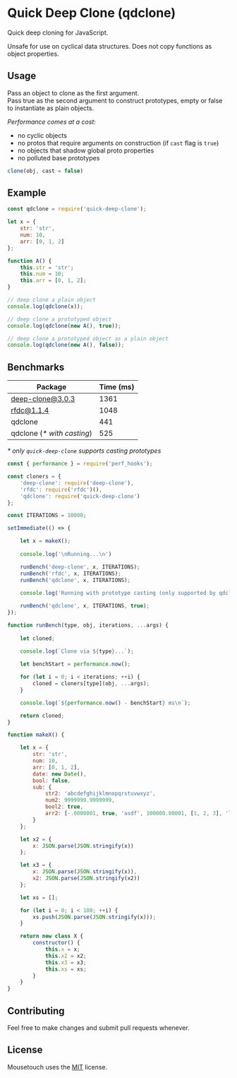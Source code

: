 # Quick Deep Clone (qdclone)

Quick deep cloning for JavaScript.  

Unsafe for use on cyclical data structures. Does not copy functions as object properties.

## Usage

Pass an object to clone as the first argument.  
Pass true as the second argument to construct prototypes, empty or false to instantiate as plain objects.

*Performance comes at a cost:*
- no cyclic objects
- no protos that require arguments on construction (if `cast` flag is `true`)
- no objects that shadow global proto properties
- no polluted base prototypes

```js
clone(obj, cast = false)
```

## Example

```js
const qdclone = require('quick-deep-clone');

let x = {
	str: 'str',
	num: 10,
	arr: [0, 1, 2]
};

function A() {
	this.str = 'str';
	this.num = 10;
	this.arr = [0, 1, 2];
}

// deep clone a plain object
console.log(qdclone(x));

// deep clone a prototyped object
console.log(qdclone(new A(), true));

// deep clone a prototyped object as a plain object
console.log(qdclone(new A(), false));
```

## Benchmarks

Package | Time (ms)
-|-
deep-clone@3.0.3 | 1361
rfdc@1.1.4 | 1048
qdclone | 441
qdclone (*\* with casting*) | 525

*\* only `quick-deep-clone` supports casting prototypes*

```js
const { performance } = require('perf_hooks');

const cloners = {
	'deep-clone': require('deep-clone'),
	'rfdc': require('rfdc')(),
	'qdclone': require('quick-deep-clone')
};

const ITERATIONS = 10000;

setImmediate(() => {

	let x = makeX();
	
	console.log('\nRunning...\n')

	runBench('deep-clone', x, ITERATIONS);
	runBench('rfdc', x, ITERATIONS);
	runBench('qdclone', x, ITERATIONS);
	
	console.log('Running with prototype casting (only supported by qdclone)...\n');

	runBench('qdclone', x, ITERATIONS, true);
});

function runBench(type, obj, iterations, ...args) {
	
	let cloned;

	console.log(`Clone via ${type}...`);
	
	let benchStart = performance.now();

	for (let i = 0; i < iterations; ++i) {
		cloned = cloners[type](obj, ...args);
	}

	console.log(`${performance.now() - benchStart} ms\n`);

	return cloned;
}

function makeX() {

	let x = {
		str: 'str',
		num: 10,
		arr: [0, 1, 2],
		date: new Date(),
		bool: false,
		sub: {
			str2: 'abcdefghijklmnopqrstuvwxyz',
			num2: 9999999.9999999,
			bool2: true,
			arr2: [-.0000001, true, 'asdf', 100000.00001, [1, 2, 3], 'loooooooooooong']
		}
	};

	let x2 = {
		x: JSON.parse(JSON.stringify(x))
	};

	let x3 = {
		x: JSON.parse(JSON.stringify(x)),
		x2: JSON.parse(JSON.stringify(x2))
	};

	let xs = [];

	for (let i = 0; i < 100; ++i) {
		xs.push(JSON.parse(JSON.stringify(x)));
	}

	return new class X {
		constructor() {
			this.x = x;
			this.x2 = x2;
			this.x3 = x3;
			this.xs = xs;
		}
	}
}
```

## Contributing
Feel free to make changes and submit pull requests whenever.


## License
Mousetouch uses the [MIT](https://opensource.org/licenses/MIT) license.